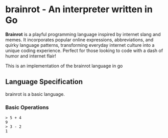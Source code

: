 # brainrot - An interpreter written in Go
**Brainrot** is a playful programming language inspired by internet slang and memes. It incorporates popular online expressions, abbreviations, and quirky language patterns, transforming everyday internet culture into a unique coding experience. Perfect for those looking to code with a dash of humor and internet flair!

This is an implementation of the brainrot language in go

## Language Specification

brainrot is a basic language.

### Basic Operations

```
> 5 + 4
9
> 3 - 2
1
```
